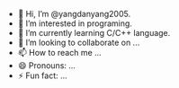 - 👋 Hi, I’m @yangdanyang2005.
- 👀 I’m interested in programing.
- 🌱 I’m currently learning C/C++ language.
- 💞️ I’m looking to collaborate on ...
- 📫 How to reach me ...
- 😄 Pronouns: ...
- ⚡ Fun fact: ...

<!---
zhlyzjiabjw547479106/zhlyzjiabjw547479106 is a ✨ special ✨ repository because its `README.md` (this file) appears on your GitHub profile.
You can click the Preview link to take a look at your changes.
--->
